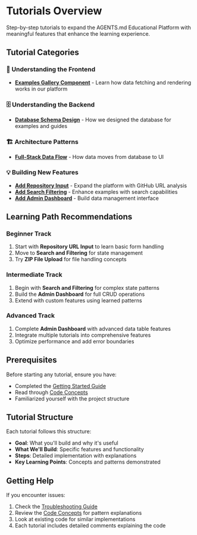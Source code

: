 # Tutorials Overview

Step-by-step tutorials to expand the AGENTS.md Educational Platform with meaningful features that enhance the learning experience.

## Tutorial Categories

### 🎯 Understanding the Frontend
- **[Examples Gallery Component](./frontend/understanding-examples-gallery.md)** - Learn how data fetching and rendering works in our platform

### 🗄️ Understanding the Backend
- **[Database Schema Design](./backend/understanding-database-schema.md)** - How we designed the database for examples and guides

### 🏗️ Architecture Patterns
- **[Full-Stack Data Flow](./architecture/understanding-data-flow.md)** - How data moves from database to UI

### 💡 Building New Features
- **[Add Repository Input](./frontend/01-repository-input.md)** - Expand the platform with GitHub URL analysis
- **[Add Search Filtering](./frontend/02-search-filtering.md)** - Enhance examples with search capabilities
- **[Add Admin Dashboard](./data-management/04-admin-dashboard.md)** - Build data management interface

## Learning Path Recommendations

### Beginner Track
1. Start with **Repository URL Input** to learn basic form handling
2. Move to **Search and Filtering** for state management
3. Try **ZIP File Upload** for file handling concepts

### Intermediate Track
1. Begin with **Search and Filtering** for complex state patterns
2. Build the **Admin Dashboard** for full CRUD operations
3. Extend with custom features using learned patterns

### Advanced Track
1. Complete **Admin Dashboard** with advanced data table features
2. Integrate multiple tutorials into comprehensive features
3. Optimize performance and add error boundaries

## Prerequisites

Before starting any tutorial, ensure you have:
- Completed the [Getting Started Guide](../GETTING_STARTED.md)
- Read through [Code Concepts](../CODE_CONCEPTS.md)
- Familiarized yourself with the project structure

## Tutorial Structure

Each tutorial follows this structure:
- **Goal**: What you'll build and why it's useful
- **What We'll Build**: Specific features and functionality
- **Steps**: Detailed implementation with explanations
- **Key Learning Points**: Concepts and patterns demonstrated

## Getting Help

If you encounter issues:
1. Check the [Troubleshooting Guide](../TROUBLESHOOTING.md)
2. Review the [Code Concepts](../CODE_CONCEPTS.md) for pattern explanations
3. Look at existing code for similar implementations
4. Each tutorial includes detailed comments explaining the code